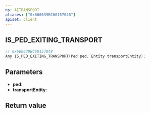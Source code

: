 ```yaml
---
ns: AITRANSPORT
aliases: ["0x660639BC60157048"]
apiset: client
---
```

## IS_PED_EXITING_TRANSPORT

```c
// 0x660639BC60157048
Any IS_PED_EXITING_TRANSPORT(Ped ped, Entity transportEntity);
```


## Parameters
* **ped**:
* **transportEntity**:

## Return value